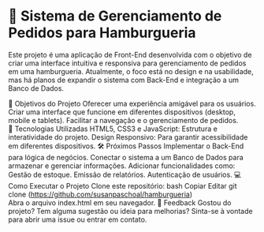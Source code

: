 # 🍔 Sistema de Gerenciamento de Pedidos para Hamburgueria
Este projeto é uma aplicação de Front-End desenvolvida com o objetivo de criar uma interface intuitiva e responsiva para gerenciamento de pedidos em uma hamburgueria. Atualmente, o foco está no design e na usabilidade, mas há planos de expandir o sistema com Back-End e integração a um Banco de Dados.

🎯 Objetivos do Projeto
Oferecer uma experiência amigável para os usuários.
Criar uma interface que funcione em diferentes dispositivos (desktop, mobile e tablets).
Facilitar a navegação e o gerenciamento de pedidos.  
🚀 Tecnologias Utilizadas
HTML5, CSS3 e JavaScript: Estrutura e interatividade do projeto.
Design Responsivo: Para garantir acessibilidade em diferentes dispositivos.
🛠️ Próximos Passos
Implementar o Back-End para lógica de negócios.
Conectar o sistema a um Banco de Dados para armazenar e gerenciar informações.
Adicionar funcionalidades como:
Gestão de estoque.
Emissão de relatórios.
Autenticação de usuários.
💻 Como Executar o Projeto
Clone este repositório:
bash
Copiar
Editar
git clone (https://github.com/susanpaschoal/hamburgueria)  
Abra o arquivo index.html em seu navegador.
📢 Feedback
Gostou do projeto? Tem alguma sugestão ou ideia para melhorias? Sinta-se à vontade para abrir uma issue ou entrar em contato.
